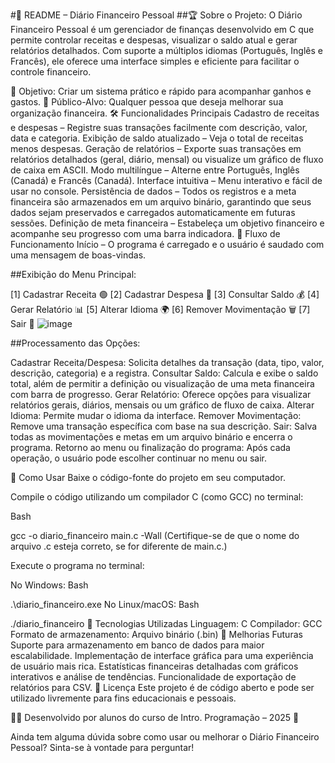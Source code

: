 #📌 README – Diário Financeiro Pessoal
##🏆 Sobre o Projeto:
O Diário Financeiro Pessoal é um gerenciador de finanças desenvolvido em C que permite controlar receitas e despesas, visualizar o saldo atual e gerar relatórios detalhados. Com suporte a múltiplos idiomas (Português, Inglês e Francês), ele oferece uma interface simples e eficiente para facilitar o controle financeiro.

🔹 Objetivo: Criar um sistema prático e rápido para acompanhar ganhos e gastos.
🔹 Público-Alvo: Qualquer pessoa que deseja melhorar sua organização financeira.
🛠 Funcionalidades Principais
Cadastro de receitas e despesas – Registre suas transações facilmente com descrição, valor, data e categoria.
Exibição de saldo atualizado – Veja o total de receitas menos despesas.
Geração de relatórios – Exporte suas transações em relatórios detalhados (geral, diário, mensal) ou visualize um gráfico de fluxo de caixa em ASCII.
Modo multilíngue – Alterne entre Português, Inglês (Canadá) e Francês (Canadá).
Interface intuitiva – Menu interativo e fácil de usar no console.
Persistência de dados – Todos os registros e a meta financeira são armazenados em um arquivo binário, garantindo que seus dados sejam preservados e carregados automaticamente em futuras sessões.
Definição de meta financeira – Estabeleça um objetivo financeiro e acompanhe seu progresso com uma barra indicadora.
📜 Fluxo de Funcionamento
Início – O programa é carregado e o usuário é saudado com uma mensagem de boas-vindas.

##Exibição do Menu Principal:

[1] Cadastrar Receita 🟢
[2] Cadastrar Despesa 🔴
[3] Consultar Saldo 💰
[4] Gerar Relatório 📊
[5] Alterar Idioma 🌍
[6] Remover Movimentação 🗑️
[7] Sair 🚪
![image](https://github.com/user-attachments/assets/b816dc4a-39f6-4628-9605-854fd4028769)

##Processamento das Opções:

Cadastrar Receita/Despesa: Solicita detalhes da transação (data, tipo, valor, descrição, categoria) e a registra.
Consultar Saldo: Calcula e exibe o saldo total, além de permitir a definição ou visualização de uma meta financeira com barra de progresso.
Gerar Relatório: Oferece opções para visualizar relatórios gerais, diários, mensais ou um gráfico de fluxo de caixa.
Alterar Idioma: Permite mudar o idioma da interface.
Remover Movimentação: Remove uma transação específica com base na sua descrição.
Sair: Salva todas as movimentações e metas em um arquivo binário e encerra o programa.
Retorno ao menu ou finalização do programa: Após cada operação, o usuário pode escolher continuar no menu ou sair.

🚀 Como Usar
Baixe o código-fonte do projeto em seu computador.

Compile o código utilizando um compilador C (como GCC) no terminal:

Bash

gcc -o diario_financeiro main.c -Wall
(Certifique-se de que o nome do arquivo .c esteja correto, se for diferente de main.c.)

Execute o programa no terminal:

No Windows:
Bash

.\diario_financeiro.exe
No Linux/macOS:
Bash

./diario_financeiro
🔧 Tecnologias Utilizadas
Linguagem: C
Compilador: GCC
Formato de armazenamento: Arquivo binário (.bin)
🎨 Melhorias Futuras
Suporte para armazenamento em banco de dados para maior escalabilidade.
Implementação de interface gráfica para uma experiência de usuário mais rica.
Estatísticas financeiras detalhadas com gráficos interativos e análise de tendências.
Funcionalidade de exportação de relatórios para CSV.
📜 Licença
Este projeto é de código aberto e pode ser utilizado livremente para fins educacionais e pessoais.

👨‍💻 Desenvolvido por alunos do curso de Intro. Programação – 2025 🚀

Ainda tem alguma dúvida sobre como usar ou melhorar o Diário Financeiro Pessoal? Sinta-se à vontade para perguntar!








 

